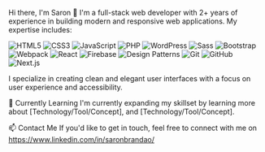 Hi there, I'm Saron 👋
I'm a full-stack web developer with 2+ years of experience in building modern and responsive web applications. My expertise includes:

![HTML5](https://img.shields.io/badge/-HTML5-E34F26?logo=html5&logoColor=white&style=flat-square)
![CSS3](https://img.shields.io/badge/-CSS3-1572B6?logo=css3&logoColor=white&style=flat-square)
![JavaScript](https://img.shields.io/badge/-JavaScript-F7DF1E?logo=javascript&logoColor=black&style=flat-square)
![PHP](https://img.shields.io/badge/-PHP-777BB4?logo=php&logoColor=white&style=flat-square)
![WordPress](https://img.shields.io/badge/-WordPress-21759B?logo=wordpress&logoColor=white&style=flat-square)
![Sass](https://img.shields.io/badge/-Sass-CC6699?logo=sass&logoColor=white&style=flat-square)
![Bootstrap](https://img.shields.io/badge/-Bootstrap-7952B3?logo=bootstrap&logoColor=white&style=flat-square)
![Webpack](https://img.shields.io/badge/-Webpack-8DD6F9?logo=webpack&logoColor=black&style=flat-square)
![React](https://img.shields.io/badge/-React-61DAFB?logo=react&logoColor=black&style=flat-square)
![Firebase](https://img.shields.io/badge/-Firebase-FFCA28?logo=firebase&logoColor=black&style=flat-square)
![Design Patterns](https://img.shields.io/badge/-Design%20Patterns-2C3E50?logoColor=white&style=flat-square)
![Git](https://img.shields.io/badge/-Git-F05032?logo=git&logoColor=white&style=flat-square)
![GitHub](https://img.shields.io/badge/-GitHub-181717?logo=github&logoColor=white&style=flat-square)
![Next.js](https://img.shields.io/badge/-Next.js-000000?logo=next-dot-js&logoColor=white&style=flat-square)


I specialize in creating clean and elegant user interfaces with a focus on user experience and accessibility.

🌱 Currently Learning
I'm currently expanding my skillset by learning more about [Technology/Tool/Concept], and [Technology/Tool/Concept].

📫 Contact Me
If you'd like to get in touch, feel free to connect with me on https://www.linkedin.com/in/saronbrandao/
